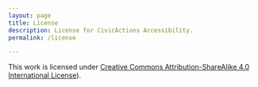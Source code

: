 ```yaml
---
layout: page
title: License
description: License for CivicActions Accessibility.
permalink: /license

---
```


This work is licensed under [Creative Commons Attribution-ShareAlike 4.0 International License](https://creativecommons.org/licenses/by-sa/4.0/)).